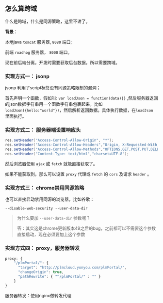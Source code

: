 ## 怎么算跨域

什么是跨域，什么是同源策略，这里不讲了。

**背景**： 

本地java `tomcat` 服务器, `8080` 端口;

前端 `roadhog` 服务器， `8000` 端口。

现在前后端分离，开发时需要获取后台数据，所以需要跨域。

### 实现方式一： jsonp

jsonp 利用了script标签没有同源策略限制的漏洞；

首先声明一个函数，假如叫: `var loadJson = function(data){}` ,然后服务器返回的json数据字符串用一个函数字符串包裹起来，比如 `loadJson({hello:"world"})`，然后解析返回数据。具体执行数据，在`loadJson` 里面执行。

### 实现方式二： 服务器端设置响应头

```java
res.setHeader("Access-Control-Allow-Origin", "*");
res.setHeader("Access-Control-Allow-Headers","Origin, X-Requested-With, Content-Type, Accept");
res.setHeader("Access-Control-Allow-Methods","OPTIONS,GET,POST,PUT,DELETE");
res.setHeader("Content-Type: text/html","charset=UTF-8");
```

然后浏览器使用 `ajax` 或 `fetch` 就能直接获取了。

如果不能获取到，那么可以设置 `proxy` 代理或 `fetch` 的 `cors` 及请求 `header` 。

### 实现方式三： chrome禁用同源策略

也可以直接启动禁用同源的浏览器，比如谷歌： 

`--disable-web-security --user-data-dir`

> 为什么要加 `--user-data-dir` 参数呢？
> 
> 答：其实这是chrome更新版本49之后的bug，之前都可以不需要这个参数直接启动，现在必须要加上这个参数

### 实现方式四： proxy，服务器转发

```javascript
proxy: {
    "/plmPortal/": {
      "target": "http://plmcloud.yonyou.com/plmPortal/",
      "changeOrigin": true,
      "pathRewrite": { "^/plmPortal/" : "" }
    }
}
```
服务器转发：使用nginx做转发代理
